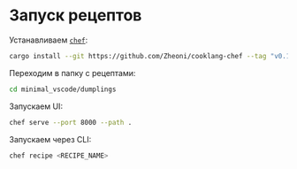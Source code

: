 # Запуск рецептов

Устанавливаем [`chef`](https://github.com/Zheoni/cooklang-chef):

```bash
cargo install --git https://github.com/Zheoni/cooklang-chef --tag "v0.10.1" --locked
```

Переходим в папку с рецептами:

```bash
cd minimal_vscode/dumplings
```

Запускаем UI:

```bash
chef serve --port 8000 --path .
```

Запускаем через CLI:

```bash
chef recipe <RECIPE_NAME>
```
